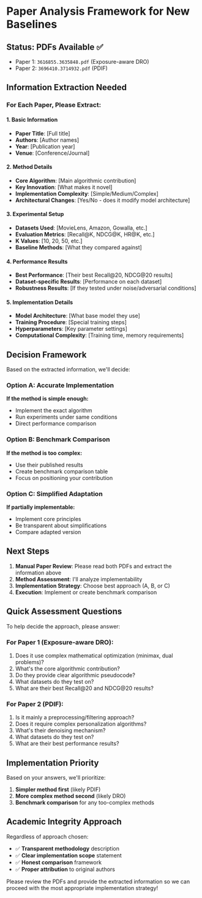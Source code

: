 # Paper Analysis Framework for New Baselines

## Status: PDFs Available ✅
- Paper 1: `3616855.3635848.pdf` (Exposure-aware DRO)
- Paper 2: `3696410.3714932.pdf` (PDIF)

## Information Extraction Needed

### For Each Paper, Please Extract:

#### 1. Basic Information
- **Paper Title**: [Full title]
- **Authors**: [Author names]
- **Year**: [Publication year]
- **Venue**: [Conference/Journal]

#### 2. Method Details
- **Core Algorithm**: [Main algorithmic contribution]
- **Key Innovation**: [What makes it novel]
- **Implementation Complexity**: [Simple/Medium/Complex]
- **Architectural Changes**: [Yes/No - does it modify model architecture]

#### 3. Experimental Setup
- **Datasets Used**: [MovieLens, Amazon, Gowalla, etc.]
- **Evaluation Metrics**: [Recall@K, NDCG@K, HR@K, etc.]
- **K Values**: [10, 20, 50, etc.]
- **Baseline Methods**: [What they compared against]

#### 4. Performance Results
- **Best Performance**: [Their best Recall@20, NDCG@20 results]
- **Dataset-specific Results**: [Performance on each dataset]
- **Robustness Results**: [If they tested under noise/adversarial conditions]

#### 5. Implementation Details
- **Model Architecture**: [What base model they use]
- **Training Procedure**: [Special training steps]
- **Hyperparameters**: [Key parameter settings]
- **Computational Complexity**: [Training time, memory requirements]

## Decision Framework

Based on the extracted information, we'll decide:

### Option A: Accurate Implementation
**If the method is simple enough:**
- Implement the exact algorithm
- Run experiments under same conditions
- Direct performance comparison

### Option B: Benchmark Comparison  
**If the method is too complex:**
- Use their published results
- Create benchmark comparison table
- Focus on positioning your contribution

### Option C: Simplified Adaptation
**If partially implementable:**
- Implement core principles
- Be transparent about simplifications
- Compare adapted version

## Next Steps

1. **Manual Paper Review**: Please read both PDFs and extract the information above
2. **Method Assessment**: I'll analyze implementability 
3. **Implementation Strategy**: Choose best approach (A, B, or C)
4. **Execution**: Implement or create benchmark comparison

## Quick Assessment Questions

To help decide the approach, please answer:

### For Paper 1 (Exposure-aware DRO):
1. Does it use complex mathematical optimization (minimax, dual problems)?
2. What's the core algorithmic contribution?
3. Do they provide clear algorithmic pseudocode?
4. What datasets do they test on?
5. What are their best Recall@20 and NDCG@20 results?

### For Paper 2 (PDIF):
1. Is it mainly a preprocessing/filtering approach?
2. Does it require complex personalization algorithms?
3. What's their denoising mechanism?
4. What datasets do they test on?
5. What are their best performance results?

## Implementation Priority

Based on your answers, we'll prioritize:
1. **Simpler method first** (likely PDIF)
2. **More complex method second** (likely DRO)
3. **Benchmark comparison** for any too-complex methods

## Academic Integrity Approach

Regardless of approach chosen:
- ✅ **Transparent methodology** description
- ✅ **Clear implementation scope** statement  
- ✅ **Honest comparison** framework
- ✅ **Proper attribution** to original authors

Please review the PDFs and provide the extracted information so we can proceed with the most appropriate implementation strategy!
